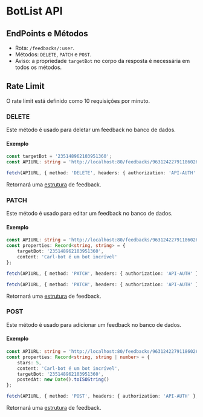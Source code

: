 # BotList API

## EndPoints e Métodos

- Rota: `/feedbacks/:user`.
- Métodos: `DELETE`, `PATCH` e `POST`.
- Aviso: a propriedade `targetBot` no corpo da resposta é necessária em todos os métodos.

## Rate Limit

O rate limit está definido como 10 requisições por minuto.

### DELETE

Este método é usado para deletar um feedback no banco de dados.

#### Exemplo

```ts
const targetBot = '235148962103951360';
const APIURL: string = 'http://localhost:80/feedbacks/963124227911860264';

fetch(APIURL, { method: 'DELETE', headers: { authorization: 'API-AUTH' }, body: JSON.stringify({ targetBot }) });
```

Retornará uma [estrutura](https://github.com/Simo-Workspace/Botlist-Api/blob/main/src/typings/index.d.ts#L7) de feedback.

### PATCH

Este método é usado para editar um feedback no banco de dados.

#### Exemplo

```ts
const APIURL: string = 'http://localhost:80/feedbacks/963124227911860264';
const properties: Record<string, string> = {
    targetBot: '235148962103951360',
    content: 'Carl-bot é um bot incrível'
};

fetch(APIURL, { method: 'PATCH', headers: { authorization: 'API-AUTH' }, body: JSON.stringify(properties) }); // Mudando o conteúdo do comentário

fetch(APIURL, { method: 'PATCH', headers: { authorization: 'API-AUTH' }, body: JSON.stringify({ stars: 5 }) }); // Mudando a quantidade de estrelas do comentário
```

Retornará uma [estrutura](https://github.com/Simo-Workspace/Botlist-Api/blob/main/src/typings/index.d.ts#L7) de feedback.

### POST

Este método é usado para adicionar um feedback no banco de dados.

#### Exemplo

```ts
const APIURL: string = 'http://localhost:80/feedbacks/963124227911860264';
const properties: Record<string, string | number> = {
    stars: 5,
    content: 'Carl-bot é um bot incrível',
    targetBot: '235148962103951360',
    postedAt: new Date().toISOString()
};

fetch(APIURL, { method: 'POST', headers: { authorization: 'API-AUTH' }, body: JSON.stringify(properties) });
```

Retornará uma [estrutura](https://github.com/Simo-Workspace/Botlist-Api/blob/main/src/typings/index.d.ts#L7) de feedback.
